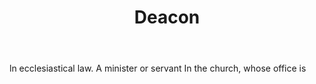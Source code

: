 ---
title: Deacon
letter: D
permalink: "/definitions/bld-deacon.html"
body: ln ecclesiastical law. A minister or servant In the church, whose office is
published_at: '2018-07-07'
source: Black's Law Dictionary 2nd Ed (1910)
layout: post
---